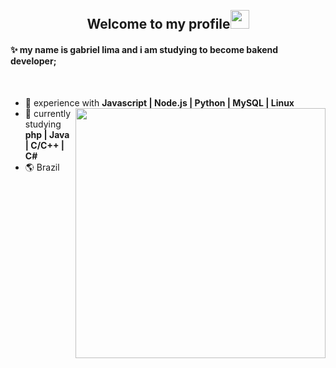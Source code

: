 <h2 align="center">
 <abc>
  <br>Welcome to my profile<img src="https://user-images.githubusercontent.com/42378118/110234147-e3259600-7f4e-11eb-95be-0c4047144dea.gif" width="30"><br>
</h2> 

<h4>✨ my name is gabriel lima and i am studying to become bakend developer;</h4>
<br>


- 🍃 experience with  **Javascript | Node.js | Python | MySQL | Linux** <img align="right" src="https://user-images.githubusercontent.com/92191800/192166617-23f15011-f63a-4078-9115-043d9d5d5c24.png" width="400px">
- 🎲 currently studying  **php | Java | C/C++ | C#**
- 🌎 Brazil
